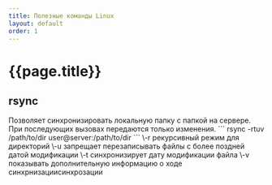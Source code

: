 ```yaml
---
title: Полезные команды Linux
layout: default
order: 1
---
```

# {{page.title}}

<h2 class="command">rsync</h2>
Позволяет синхронизировать локальную папку с папкой на сервере. При последующих вызовах передаются только изменения.
```
rsync -rtuv /path/to/dir user@server:/path/to/dir
```
\-r рекурсивный режим для директорий  
\-u запрещает перезаписывать файлы с более поздней датой модификации  
\-t синхронизирует дату модификации файла  
\-v показывать дополнительную информацию о ходе синхрнизациисинхрозации  



